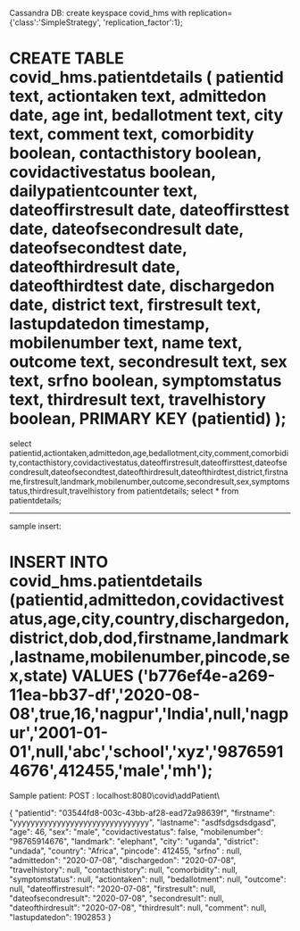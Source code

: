 Cassandra DB:
create keyspace covid_hms with replication={'class':'SimpleStrategy', 'replication_factor':1};

CREATE TABLE covid_hms.patientdetails (
	patientid text,
	actiontaken text,
	admittedon date,
	age int,
	bedallotment text,
	city text,
	comment text,
	comorbidity boolean,
	contacthistory boolean,
	covidactivestatus boolean,
	dailypatientcounter text,
	dateoffirstresult date,
	dateoffirsttest date,
	dateofsecondresult date,
	dateofsecondtest date,
	dateofthirdresult date,
	dateofthirdtest date,
	dischargedon date,
	district text,
	firstresult text,
	lastupdatedon timestamp,
	mobilenumber text,
	name text,
	outcome text,
	secondresult text,
	sex text,
	srfno boolean,
	symptomstatus text,
	thirdresult text,
	travelhistory boolean,
	PRIMARY KEY (patientid)
);
===============================================================================================================
select patientid,actiontaken,admittedon,age,bedallotment,city,comment,comorbidity,contacthistory,covidactivestatus,dateoffirstresult,dateoffirsttest,dateofsecondresult,dateofsecondtest,dateofthirdresult,dateofthirdtest,district,firstname,firstresult,landmark,mobilenumber,outcome,secondresult,sex,symptomstatus,thirdresult,travelhistory  from patientdetails;
select * from patientdetails;






----------------------------------------------------------------------------------------------------------------
sample insert:

INSERT INTO covid_hms.patientdetails (patientid,admittedon,covidactivestatus,age,city,country,dischargedon,district,dob,dod,firstname,landmark,lastname,mobilenumber,pincode,sex,state) VALUES ('b776ef4e-a269-11ea-bb37-df','2020-08-08',true,16,'nagpur','India',null,'nagpur','2001-01-01',null,'abc','school','xyz','98765914676',412455,'male','mh');
================================================================================================================

Sample patient:
POST : localhost:8080\covid\addPatient\

  {
   "patientid": "03544fd8-003c-43bb-af28-ead72a98639f",
    "firstname": "yyyyyyyyyyyyyyyyyyyyyyyyyyyyyyy",
    "lastname": "asdfsdgsdsdgasd",
    "age": 46,
    "sex": "male",
    "covidactivestatus": false,
    "mobilenumber": "98765914676",
    "landmark": "elephant",
    "city": "uganda",
    "district": "undada",
    "country": "Africa",
    "pincode": 412455,
    "srfno" : null,
    "admittedon": "2020-07-08",
    "dischargedon": "2020-07-08",
    "travelhistory": null,
    "contacthistory": null,
    "comorbidity": null,
    "symptomstatus": null,
    "actiontaken": null,
    "bedallotment": null,
    "outcome": null,
    "dateoffirstresult": "2020-07-08",
    "firstresult": null,
    "dateofsecondresult": "2020-07-08",
    "secondresult": null,
    "dateofthirdresult": "2020-07-08",
    "thirdresult": null,
    "comment": null,
    "lastupdatedon": 1902853
  }





